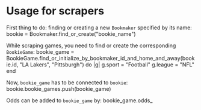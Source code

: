 # Usage for scrapers

First thing to do: finding or creating a new `Bookmaker` specified by its name:
	bookie = Bookmaker.find_or_create("bookie_name")

While scraping games, you need to find or create the corresponding `BookieGame`:
	bookie_game = BookieGame.find_or_initialize_by_bookmaker_id_and_home_and_away(bookie.id, "LA Lakers", "Pittsburgh") do |g|
  		g.sport = "Football"
  		g.league = "NFL"
	end
	
Now, `bookie_game` has to be connected to `bookie`:
	bookie.bookie_games.push(bookie_game)
	
Odds can be added to `bookie_game` by:
	bookie_game.odds_